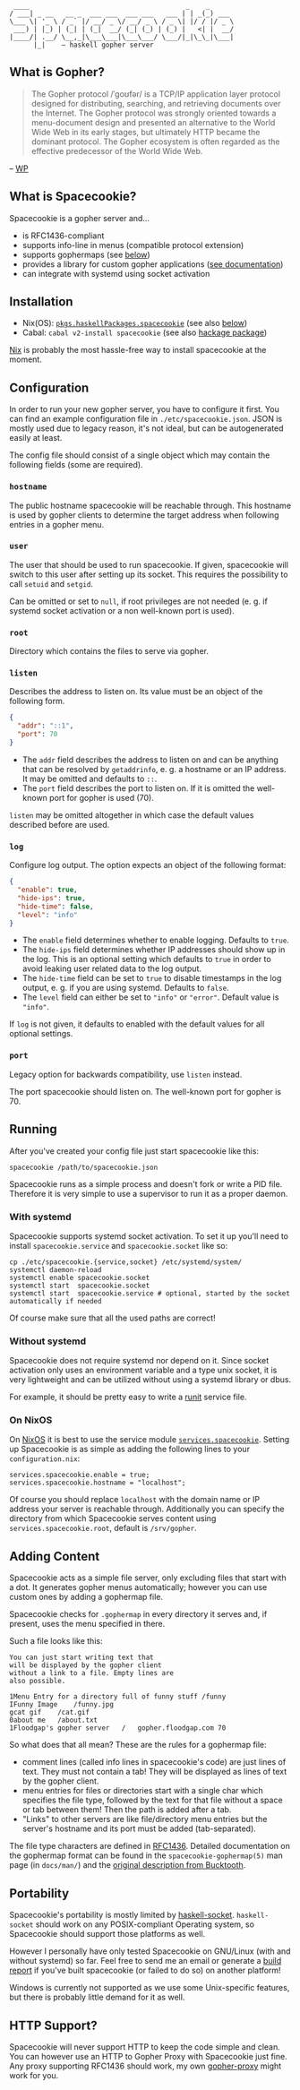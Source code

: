 	 ____                                       _    _
	/ ___| _ __   __ _  ___ ___  ___ ___   ___ | | _(_) ___
	\___ \| '_ \ / _` |/ __/ _ \/ __/ _ \ / _ \| |/ / |/ _ \
	 ___) | |_) | (_| | (_|  __/ (_| (_) | (_) |   <| |  __/
	|____/| .__/ \__,_|\___\___|\___\___/ \___/|_|\_\_|\___|
	      |_|    – haskell gopher server

## What is Gopher?

> The Gopher protocol /ˈɡoʊfər/ is a TCP/IP application layer protocol designed for distributing, searching, and retrieving documents over the Internet. The Gopher protocol was strongly oriented towards a menu-document design and presented an alternative to the World Wide Web in its early stages, but ultimately HTTP became the dominant protocol. The Gopher ecosystem is often regarded as the effective predecessor of the World Wide Web.

– [WP](https://en.wikipedia.org/wiki/Gopher_(protocol))

## What is Spacecookie?

Spacecookie is a gopher server and…

* is RFC1436-compliant
* supports info-line in menus (compatible protocol extension)
* supports gophermaps (see [below](#adding-content))
* provides a library for custom gopher applications ([see documentation](http://hackage.haskell.org/package/spacecookie/docs/Network-Gopher.html))
* can integrate with systemd using socket activation

## Installation

* Nix(OS): [`pkgs.haskellPackages.spacecookie`](https://nixos.org/nixos/packages.html?channel=nixos-unstable&query=spacecookie) (see also [below](#on-nixos))
* Cabal: `cabal v2-install spacecookie` (see also [hackage package](http://hackage.haskell.org/package/spacecookie))

[Nix](https://nixos.org/nix/) is probably the most hassle-free way to install spacecookie at the moment.

## Configuration

In order to run your new gopher server, you have to configure it first. You can find an example configuration
file in `./etc/spacecookie.json`. JSON is mostly used due to legacy reason, it's not ideal, but can be
autogenerated easily at least.

The config file should consist of a single object which may contain the following fields (some are required).

### `hostname`

The public hostname spacecookie will be reachable through. This hostname is used by gopher clients to
determine the target address when following entries in a gopher menu.

### `user`

The user that should be used to run spacecookie. If given, spacecookie will switch
to this user after setting up its socket. This requires the possibility to call
`setuid` and `setgid`.

Can be omitted or set to `null`, if root privileges are not needed (e. g. if systemd
socket activation or a non well-known port is used).

### `root`

Directory which contains the files to serve via gopher.

### `listen`

Describes the address to listen on. Its value must be
an object of the following form.

```json
{
  "addr": "::1",
  "port": 70
}
```

* The `addr` field describes the address to listen on and can be
  anything that can be resolved by `getaddrinfo`, e. g. a hostname
  or an IP address. It may be omitted and defaults to `::`.
* The `port` field describes the port to listen on. If it is omitted
  the well-known port for gopher is used (70).

`listen` may be omitted altogether in which case the default values
described before are used.

### `log`

Configure log output. The option expects an object of the following
format:

```json
{
  "enable": true,
  "hide-ips": true,
  "hide-time": false,
  "level": "info"
}
```

* The `enable` field determines whether to enable logging. Defaults to
  `true`.
* The `hide-ips` field determines whether IP addresses should show up in
  the log. This is an optional setting which defaults to `true` in order
  to avoid leaking user related data to the log output.
* The `hide-time` field can be set to `true` to disable timestamps in the
  log output, e. g. if you are using systemd. Defaults to `false`.
* The `level` field can either be set to `"info"` or `"error"`. Default
  value is `"info"`.

If `log` is not given, it defaults to enabled with the default values for
all optional settings.

### `port`

Legacy option for backwards compatibility, use `listen` instead.

The port spacecookie should listen on. The well-known port for gopher is 70.

## Running

After you've created your config file just start spacecookie like this:

	spacecookie /path/to/spacecookie.json

Spacecookie runs as a simple process and doesn't fork or write a PID file. Therefore it is very simple to use a supervisor to run it as a proper daemon. 

### With systemd

Spacecookie supports systemd socket activation. To set it up you'll need
to install `spacecookie.service` and `spacecookie.socket` like so:

	cp ./etc/spacecookie.{service,socket} /etc/systemd/system/
	systemctl daemon-reload
	systemctl enable spacecookie.socket
	systemctl start  spacecookie.socket
	systemctl start  spacecookie.service # optional, started by the socket automatically if needed

Of course make sure that all the used paths are correct!

### Without systemd

Spacecookie does not require systemd nor depend on it. Since socket activation only uses an environment variable and a type unix socket, it is very lightweight and can be utilized without using a systemd library or dbus.

For example, it should be pretty easy to write a [runit](http://smarden.org/runit/) service file.

### On NixOS

On [NixOS](https://nixos.org/nixos/) it is best to use the service module [`services.spacecookie`](https://github.com/NixOS/nixpkgs/blob/master/nixos/modules/services/networking/spacecookie.nix). Setting up Spacecookie is as simple as adding the following lines to your `configuration.nix`:

	services.spacecookie.enable = true;
	services.spacecookie.hostname = "localhost";

Of course you should replace `localhost` with the domain name or IP address your server is reachable through. Additionally you can specify the directory from which Spacecookie serves content using `services.spacecookie.root`, default is `/srv/gopher`.

## Adding Content

Spacecookie acts as a simple file server, only excluding files that start with a dot.
It generates gopher menus automatically; however you can use custom ones by adding a gophermap file.

Spacecookie checks for `.gophermap` in every directory it serves and, if present, uses the menu specified in there.

Such a file looks like this:

	You can just start writing text that
	will be displayed by the gopher client
	without a link to a file. Empty lines are
	also possible.

	1Menu Entry for a directory full of funny stuff	/funny
	IFunny Image	/funny.jpg
	gcat gif	/cat.gif
	0about me	/about.txt
	1Floodgap's gopher server	/	gopher.floodgap.com	70

So what does that all mean? These are the rules for a gophermap file:

* comment lines (called info lines in spacecookie's code) are just lines of text.
  They must not contain a tab! They will be displayed as lines of text by the gopher client.
* menu entries for files or directories start with a single char which specifies the file type,
  followed by the text for that file without a space or tab between them! Then the path is added
  after a tab.
* "Links" to other servers are like file/directory menu entries but the server's hostname and its
  port must be added (tab-separated).

The file type characters are defined in [RFC1436](https://tools.ietf.org/html/rfc1436#page-10).
Detailed documentation on the gophermap format can be found in the `spacecookie-gophermap(5)`
man page (in `docs/man/`) and the [original description from Bucktooth](./docs/bucktooth-gophermap.txt).

## Portability

Spacecookie's portability is mostly limited by [haskell-socket](https://github.com/lpeterse/haskell-socket).
`haskell-socket` should work on any POSIX-compliant Operating system,  so Spacecookie should support those
platforms as well.

However I personally have only tested Spacecookie on GNU/Linux (with and without systemd) so far. Feel free to send me an email or generate a [build report](http://hackage.haskell.org/package/spacecookie/reports/)
if you've built spacecookie (or failed to do so) on another platform!

Windows is currently not supported as we use some Unix-specific features, but there is probably
little demand for it as well.

## HTTP Support?

Spacecookie will never support HTTP to keep the code simple and clean. You can
however use an HTTP to Gopher Proxy with Spacecookie just fine. Any proxy
supporting RFC1436 should work, my own [gopher-proxy](https://github.com/sternenseemann/gopher-proxy)
might work for you.
